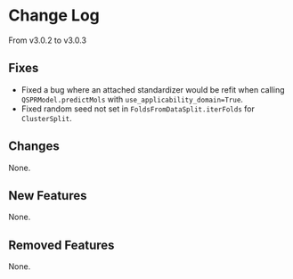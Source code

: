 # Change Log

From v3.0.2 to v3.0.3

## Fixes

- Fixed a bug where an attached standardizer would be refit when calling 
`QSPRModel.predictMols` with `use_applicability_domain=True`.
- Fixed random seed not set in `FoldsFromDataSplit.iterFolds` for `ClusterSplit`.

## Changes

None.

## New Features

None.

## Removed Features

None.
